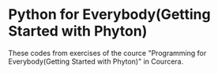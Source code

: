 #  Python for Everybody(Getting Started with Phyton)
These codes from exercises of the cource "Programming for Everybody(Getting Started with Phyton)" in Courcera.
